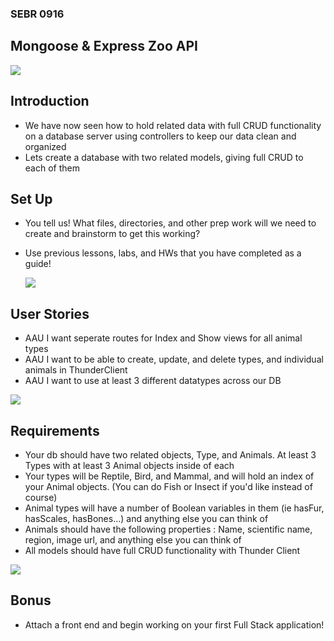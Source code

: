 ### SEBR 0916

## Mongoose & Express Zoo API

![](https://www.thealexandriazoo.com/images/exhibitLandOfTheJaguar.jpg)

## Introduction
- We have now seen how to hold related data with full CRUD functionality on a database server using controllers to keep our data clean and organized
- Lets create a database with two related models, giving full CRUD to each of them

## Set Up
- You tell us! What files, directories, and other prep work will we need to create and brainstorm to get this working?
- Use previous lessons, labs, and HWs that you have completed as a guide!

  ![](https://cdn.wcs.org/2021/09/20/9ayncfth4i_238e79phl_Julie_Larsen_Maher_4987_Snow_Leopard_Askai_CPZ_10_22_13_hr.jpg)
  
## User Stories
 - AAU I want seperate routes for Index and Show views for all animal types
 - AAU I want to be able to create, update, and delete types, and individual animals in ThunderClient
 - AAU I want to use at least 3 different datatypes across our DB

![](https://www.sfzoo.org/wp-content/uploads/2021/03/img_penguin_mw_large.jpg)
   
## Requirements
- Your db should have two related objects, Type, and Animals. At least 3 Types with at least 3 Animal objects inside of each
- Your types will be Reptile, Bird, and Mammal, and will hold an index of your Animal objects. (You can do Fish or Insect if you'd like instead of course)
- Animal types will have a number of Boolean variables in them (ie hasFur, hasScales, hasBones...) and anything else you can think of
- Animals should have the following properties : Name, scientific name, region, image url, and anything else you can think of
- All models should have full CRUD functionality with Thunder Client

![](https://images.theconversation.com/files/570907/original/file-20240123-15-jwdv0w.jpg?ixlib=rb-4.1.0&rect=0%2C0%2C5159%2C3429&q=20&auto=format&w=320&fit=clip&dpr=2&usm=12&cs=strip)

  
## Bonus
  - Attach a front end and begin working on your first Full Stack application!
